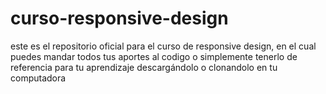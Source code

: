 curso-responsive-design
=======================

este es el repositorio oficial para el curso de responsive design, en el cual puedes mandar todos tus aportes al codigo o simplemente tenerlo de referencia para tu aprendizaje descargándolo o clonandolo en tu computadora